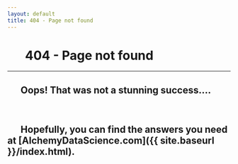 ```yaml
---
layout: default
title: 404 - Page not found
---
```

&nbsp; &nbsp; &nbsp; 404 - Page not found
====================

- - - -
## &nbsp; &nbsp; &nbsp; Oops! That was not a stunning success....

<br/>

## &nbsp; &nbsp; &nbsp; Hopefully, you can find the answers you need at [AlchemyDataScience.com]({{ site.baseurl }}/index.html).

<br/>
